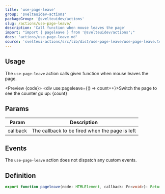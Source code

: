 ```yaml
---
title: 'use-page-leave'
group: 'svelteuidev-actions'
packageGroup: '@svelteuidev/actions'
slug: /actions/use-page-leave/
description: 'Call function when mouse leaves the page'
import: "import { pageleave } from '@svelteuidev/actions';"
docs: 'actions/use-page-leave.md'
source: 'svelteui-actions/src/lib/dist/use-page-leave/use-page-leave.ts'
---
```


<script lang='ts'>
	import { pageleave } from '@svelteuidev/actions';
    import { Heading, Preview } from 'components'

    const code = `
    <script>
        import { pageleave } from '@svelteuidev/actions';

        $: count = 0;
    <\/script>

    <div use:pageleave={() => count++}>Switch the page to see the counter go up: {count}<\/div>
    `;

    $: count = 0;
</script>

<Heading />

## Usage

The `use-page-leave` action calls given function when mouse leaves the page.

<Preview {code}>
    <div use:pageleave={() => count++}>Switch the page to see the counter go up: {count}</div>
</Preview>

## Params

| Param    | Description                                    |
| -------- | ---------------------------------------------- |
| callback | The callback to be fired when the page is left |

## Events

The `use-page-leave` action does not dispatch any custom events.

## Definition

```ts
export function pageleave(node: HTMLElement, callback: Fn<void>): ReturnType<Action>;
```
